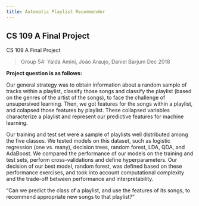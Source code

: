 ```yaml
---
title: Automatic Playlist Recommender
---
```

## CS 109 A Final Project
CS 109 A Final Project

>Group 54: Yalda Amini, João Araujo, Daniel Barjum
> Dec 2018



**Project question is as follows:**

Our general strategy was to obtain information about a random sample of tracks within a playlist, classify those songs and classify the playlist (based on the genres of the artist of the songs), to face the challenge of unsupersived learning. Then, we got features for the songs within a playlist, and colapsed those features by playlist. These collapsed variables characterize a playlist and represent our predictive features for machine learning. 

Our training and test set were a sample of playlists well distributed among the five classes. We tested models on this dataset, such as logistic regression (one vs. many), decision trees, random forest, LDA, QDA, and AdaBoost. We compared the performance of our models on the training and test sets, perform cross-validations and define hyperparameters. Our decision of our best model, random forest, was defined based on these performance exercises, and took into account computational complexity and the trade-off between performance and interpretability.

“Can we predict the class of a playlist, and use the features of its songs, to recommend appropriate new songs to that playlist?”